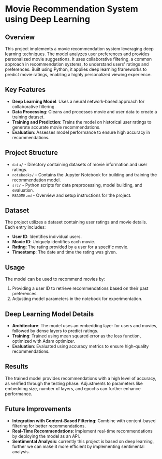 # Movie Recommendation System using Deep Learning

## Overview
This project implements a movie recommendation system leveraging deep learning techniques. The model analyzes user preferences and provides personalized movie suggestions. It uses collaborative filtering, a common approach in recommendation systems, to understand users' ratings and preferences. Built using Python, it applies deep learning frameworks to predict movie ratings, enabling a highly personalized viewing experience.

## Key Features
- **Deep Learning Model**: Uses a neural network-based approach for collaborative filtering.
- **Data Processing**: Cleans and processes movie and user data to create a training dataset.
- **Training and Prediction**: Trains the model on historical user ratings to generate accurate movie recommendations.
- **Evaluation**: Assesses model performance to ensure high accuracy in recommendations.

## Project Structure
- `data/` - Directory containing datasets of movie information and user ratings.
- `notebooks/` - Contains the Jupyter Notebook for building and training the recommendation model.
- `src/` - Python scripts for data preprocessing, model building, and evaluation.
- `README.md` - Overview and setup instructions for the project.

## Dataset
The project utilizes a dataset containing user ratings and movie details. Each entry includes:
- **User ID**: Identifies individual users.
- **Movie ID**: Uniquely identifies each movie.
- **Rating**: The rating provided by a user for a specific movie.
- **Timestamp**: The date and time the rating was given.


## Usage
The model can be used to recommend movies by:
1. Providing a user ID to retrieve recommendations based on their past preferences.
2. Adjusting model parameters in the notebook for experimentation.

## Deep Learning Model Details
- **Architecture**: The model uses an embedding layer for users and movies, followed by dense layers to predict ratings.
- **Training**: Trained using mean squared error as the loss function, optimized with Adam optimizer.
- **Evaluation**: Evaluated using accuracy metrics to ensure high-quality recommendations.

## Results
The trained model provides recommendations with a high level of accuracy, as verified through the testing phase. Adjustments to parameters like embedding size, number of layers, and epochs can further enhance performance.

## Future Improvements
- **Integration with Content-Based Filtering**: Combine with content-based filtering for better recommendations.
- **Real-Time Recommendations**: Implement real-time recommendations by deploying the model as an API.
- **Sentimental Analysis**: currently this project is based on deep learning, further we can make it more efficient by implementing sentimental analysis.
